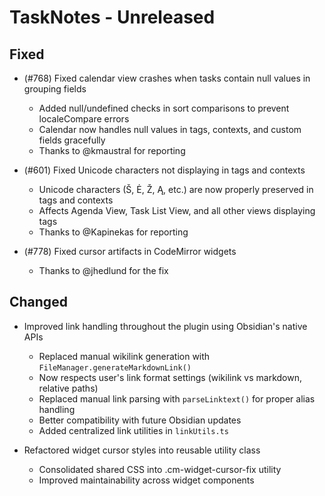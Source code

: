 # TaskNotes - Unreleased

<!--

**Added** for new features.
**Changed** for changes in existing functionality.
**Deprecated** for soon-to-be removed features.
**Removed** for now removed features.
**Fixed** for any bug fixes.
**Security** in case of vulnerabilities.

Always acknowledge contributors and those who report issues. 

Example:

```
## Fixed

- (#768) Fixed calendar view appearing empty in week and day views due to invalid time configuration values 
  - Added time validation in settings UI with proper error messages and debouncing
  - Added runtime sanitization in calendar with safe defaults (00:00:00, 24:00:00, 08:00:00)
  - Prevents "Cannot read properties of null (reading 'years')" error from FullCalendar
  - Thanks to @userhandle for reporting and help debugging
```

-->

## Fixed

- (#768) Fixed calendar view crashes when tasks contain null values in grouping fields
  - Added null/undefined checks in sort comparisons to prevent localeCompare errors
  - Calendar now handles null values in tags, contexts, and custom fields gracefully
  - Thanks to @kmaustral for reporting

- (#601) Fixed Unicode characters not displaying in tags and contexts
  - Unicode characters (Š, Ė, Ž, Ą, etc.) are now properly preserved in tags and contexts
  - Affects Agenda View, Task List View, and all other views displaying tags
  - Thanks to @Kapinekas for reporting

- (#778) Fixed cursor artifacts in CodeMirror widgets
  - Thanks to @jhedlund for the fix

## Changed

- Improved link handling throughout the plugin using Obsidian's native APIs
  - Replaced manual wikilink generation with `FileManager.generateMarkdownLink()`
  - Now respects user's link format settings (wikilink vs markdown, relative paths)
  - Replaced manual link parsing with `parseLinktext()` for proper alias handling
  - Better compatibility with future Obsidian updates
  - Added centralized link utilities in `linkUtils.ts`

- Refactored widget cursor styles into reusable utility class
  - Consolidated shared CSS into .cm-widget-cursor-fix utility
  - Improved maintainability across widget components

